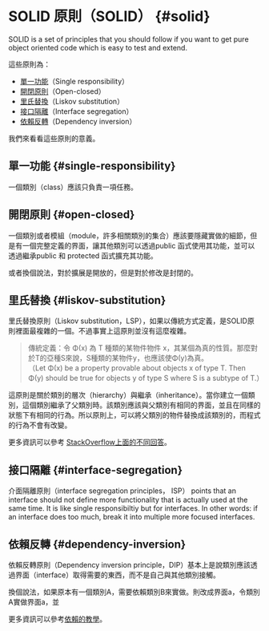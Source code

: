 # SOLID 原則（SOLID） {#solid}

SOLID is a set of principles that you should follow if you want to get pure object oriented code which is easy to test and extend.

這些原則為：

* [單一功能](https://yii2-cookbook.readthedocs.io/solid/#single-responsibility)（Single responsibility）
* [開閉原則](https://yii2-cookbook.readthedocs.io/solid/#open-closed)（Open-closed）
* [里氏替換](https://yii2-cookbook.readthedocs.io/solid/#liskov-substitution)（Liskov substitution）
* [接口隔離](https://yii2-cookbook.readthedocs.io/solid/#interface-segregation)（Interface segregation）
* [依賴反轉](https://yii2-cookbook.readthedocs.io/solid/#dependency-inversion)（Dependency inversion）

我們來看看這些原則的意義。

## 單一功能 {#single-responsibility}

一個類別（class）應該只負責一項任務。

## 開閉原則 {#open-closed}

一個類別或者模組（module，許多相關類別的集合）應該要隱藏實做的細節，但是有一個完整定義的界面，讓其他類別可以透過public 函式使用其功能，並可以透過繼承public 和 protected 函式擴充其功能。

或者換個說法，對於擴展是開放的，但是對於修改是封閉的。

## 里氏替換 {#liskov-substitution}

里氏替換原則（Liskov substitution，LSP），如果以傳統方式定義，是SOLID原則裡面最複雜的一個。不過事實上這原則並沒有這麼複雜。

> 傳統定義：令 Φ\(x\) 為 T 種類的某物件物件 x，其某個為真的性質。那麼對於T的亞種S來說，S種類的某物件y，也應該使Φ\(y\)為真。  
> （Let Φ\(x\) be a property provable about objects x of type T. Then Φ\(y\) should be true for objects y of type S where S is a subtype of T.）

這原則是關於類別的層次（hierarchy）與繼承（inheritance）。當你建立一個類別，這個類別繼承了父類別時。該類別應該與父類別有相同的界面，並且在同樣的狀態下有相同的行為。所以原則上，可以將父類別的物件替換成該類別的，而程式的行為不會有改變。

更多資訊可以參考 [StackOverflow上面的不同回答](http://stackoverflow.com/questions/56860/what-is-the-liskov-substitution-principle)。

## 接口隔離 {#interface-segregation}

介面隔離原則（interface segregation principles， ISP） points that an interface should not define more functionality that is actually used at the same time. It is like single responsibiltiy but for interfaces. In other words: if an interface does too much, break it into multiple more focused interfaces.

## 依賴反轉 {#dependency-inversion}

依賴反轉原則（Dependency inversion principle，DIP）基本上是說類別應該透過界面（interface）取得需要的東西，而不是自己與其他類別接觸。

換個說法，如果原本有一個類別A，需要依賴類別B來實做。則改成界面a，令類別A實做界面a，並

更多資訊可以參考[依賴的教學](/dependencies.md)。

